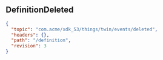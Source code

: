 ## DefinitionDeleted

```json
{
  "topic": "com.acme/xdk_53/things/twin/events/deleted",
  "headers": {},
  "path": "/definition",
  "revision": 3
}
```